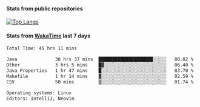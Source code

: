 #### Stats from public repositories

[![Top Langs](https://github-readme-stats.vercel.app/api/top-langs/?username=hyoghurt&layout=compact&exclude_repo=multiserver,docker_compose&langs_count=6)](https://github.com/anuraghazra/github-readme-stats)

#### Stats from [WakaTime](https://wakatime.com/@hyoghurt) last 7 days
<!--START_SECTION:waka-->

```txt
Total Time: 45 hrs 11 mins

Java              38 hrs 37 mins  ████████████████████░░░░░   80.02 %
Other             3 hrs 5 mins    █▓░░░░░░░░░░░░░░░░░░░░░░░   06.40 %
Java Properties   1 hr 47 mins    █░░░░░░░░░░░░░░░░░░░░░░░░   03.70 %
Makefile          1 hr 14 mins    ▓░░░░░░░░░░░░░░░░░░░░░░░░   02.59 %
CSV               50 mins         ▒░░░░░░░░░░░░░░░░░░░░░░░░   01.74 %

Operating systems: Linux
Editors: IntelliJ, Neovim
```

<!--END_SECTION:waka-->
